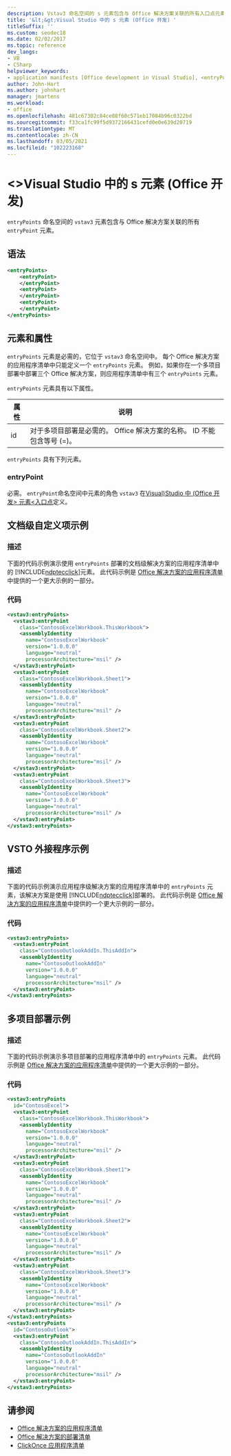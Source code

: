 ```yaml
---
description: Vstav3 命名空间的 s 元素包含与 Office 解决方案关联的所有入口点元素。
title: '&lt;&gt;Visual Studio 中的 s 元素 (Office 开发) '
titleSuffix: ''
ms.custom: seodec18
ms.date: 02/02/2017
ms.topic: reference
dev_langs:
- VB
- CSharp
helpviewer_keywords:
- application manifests [Office development in Visual Studio], <entryPoints> element
author: John-Hart
ms.author: johnhart
manager: jmartens
ms.workload:
- office
ms.openlocfilehash: 481c67302c84ce08f60c571eb17084b96c0322bd
ms.sourcegitcommit: f33ca1fc99f5d9372166431cefd0e0e639d20719
ms.translationtype: MT
ms.contentlocale: zh-CN
ms.lasthandoff: 03/05/2021
ms.locfileid: "102223168"
---
```

# <a name="ltentrypointsgt-element-office-development-in-visual-studio"></a>&lt;&gt;Visual Studio 中的 s 元素 (Office 开发) 
  `entryPoints` 命名空间的 `vstav3` 元素包含与 Office 解决方案关联的所有 `entryPoint` 元素。

## <a name="syntax"></a>语法

```xml
<entryPoints>
    <entryPoint>
    </entryPoint>
    <entryPoint>
    </entryPoint>
    <entryPoint>
    </entryPoint>
</entryPoints>
```

## <a name="elements-and-attributes"></a>元素和属性
 `entryPoints` 元素是必需的，它位于 `vstav3` 命名空间中。 每个 Office 解决方案的应用程序清单中只能定义一个 `entryPoints` 元素。 例如，如果你在一个多项目部署中部署三个 Office 解决方案，则应用程序清单中有三个 `entryPoints` 元素。

 `entryPoints` 元素具有以下属性。

|属性|说明|
|---------------|-----------------|
|id|对于多项目部署是必需的。 Office 解决方案的名称。 ID 不能包含等号 (=)。|

 `entryPoints` 具有下列元素。

### <a name="entrypoint"></a>entryPoint
 必需。 `entryPoint`命名空间中元素的角色 `vstav3` 在[Visual&#41;Studio 中 &#40;Office 开发&#62; 元素&#60;入口点](../vsto/entrypoint-element-office-development-in-visual-studio.md)定义。

## <a name="document-level-customization-example"></a>文档级自定义项示例

### <a name="description"></a>描述
 下面的代码示例演示使用 `entryPoints` 部署的文档级解决方案的应用程序清单中的 [!INCLUDE[ndptecclick](../vsto/includes/ndptecclick-md.md)]元素。 此代码示例是 [Office 解决方案的应用程序清单](../vsto/application-manifests-for-office-solutions.md)中提供的一个更大示例的一部分。

### <a name="code"></a>代码

```xml
<vstav3:entryPoints>
  <vstav3:entryPoint
    class="ContosoExcelWorkbook.ThisWorkbook">
    <assemblyIdentity
      name="ContosoExcelWorkbook"
      version="1.0.0.0"
      language="neutral"
      processorArchitecture="msil" />
  </vstav3:entryPoint>
  <vstav3:entryPoint
    class="ContosoExcelWorkbook.Sheet1">
    <assemblyIdentity
      name="ContosoExcelWorkbook"
      version="1.0.0.0"
      language="neutral"
      processorArchitecture="msil" />
  </vstav3:entryPoint>
  <vstav3:entryPoint
    class="ContosoExcelWorkbook.Sheet2">
    <assemblyIdentity
      name="ContosoExcelWorkbook"
      version="1.0.0.0"
      language="neutral"
      processorArchitecture="msil" />
  </vstav3:entryPoint>
  <vstav3:entryPoint
    class="ContosoExcelWorkbook.Sheet3">
    <assemblyIdentity
      name="ContosoExcelWorkbook"
      version="1.0.0.0"
      language="neutral"
      processorArchitecture="msil" />
  </vstav3:entryPoint>
</vstav3:entryPoints>
```

## <a name="vsto-add-in-example"></a>VSTO 外接程序示例

### <a name="description"></a>描述
 下面的代码示例演示应用程序级解决方案的应用程序清单中的 `entryPoints` 元素，该解决方案是使用 [!INCLUDE[ndptecclick](../vsto/includes/ndptecclick-md.md)]部署的。 此代码示例是 [Office 解决方案的应用程序清单](../vsto/application-manifests-for-office-solutions.md)中提供的一个更大示例的一部分。

### <a name="code"></a>代码

```xml
<vstav3:entryPoints>
  <vstav3:entryPoint
    class="ContosoOutlookAddIn.ThisAddIn">
    <assemblyIdentity
      name="ContosoOutlookAddIn"
      version="1.0.0.0"
      language="neutral"
      processorArchitecture="msil" />
  </vstav3:entryPoint>
</vstav3:entryPoints>
```

## <a name="multi-project-deployment-example"></a>多项目部署示例

### <a name="description"></a>描述
 下面的代码示例演示多项目部署的应用程序清单中的 `entryPoints` 元素。 此代码示例是 [Office 解决方案的应用程序清单](../vsto/application-manifests-for-office-solutions.md)中提供的一个更大示例的一部分。

### <a name="code"></a>代码

```xml
<vstav3:entryPoints
  id="ContosoExcel">
  <vstav3:entryPoint
    class="ContosoExcelWorkbook.ThisWorkbook">
    <assemblyIdentity
      name="ContosoExcelWorkbook"
      version="1.0.0.0"
      language="neutral"
      processorArchitecture="msil" />
  </vstav3:entryPoint>
  <vstav3:entryPoint
    class="ContosoExcelWorkbook.Sheet1">
    <assemblyIdentity
      name="ContosoExcelWorkbook"
      version="1.0.0.0"
      language="neutral"
      processorArchitecture="msil" />
  </vstav3:entryPoint>
  <vstav3:entryPoint
    class="ContosoExcelWorkbook.Sheet2">
    <assemblyIdentity
      name="ContosoExcelWorkbook"
      version="1.0.0.0"
      language="neutral"
      processorArchitecture="msil" />
  </vstav3:entryPoint>
  <vstav3:entryPoint
    class="ContosoExcelWorkbook.Sheet3">
    <assemblyIdentity
      name="ContosoExcelWorkbook"
      version="1.0.0.0"
      language="neutral"
      processorArchitecture="msil" />
  </vstav3:entryPoint>
</vstav3:entryPoints>
<vstav3:entryPoints
  id="ContosoOutlook">
  <vstav3:entryPoint
    class="ContosoOutlookAddIn.ThisAddIn">
    <assemblyIdentity
      name="ContosoOutlookAddIn"
      version="1.0.0.0"
      language="neutral"
      processorArchitecture="msil" />
  </vstav3:entryPoint>
</vstav3:entryPoints>
```

## <a name="see-also"></a>请参阅

- [Office 解决方案的应用程序清单](../vsto/application-manifests-for-office-solutions.md)
- [Office 解决方案的部署清单](../vsto/deployment-manifests-for-office-solutions.md)
- [ClickOnce 应用程序清单](../deployment/clickonce-application-manifest.md)
